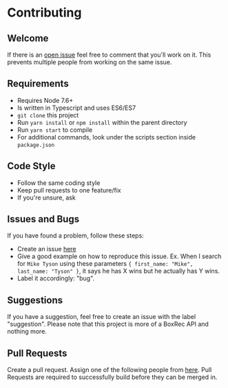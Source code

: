 # Contributing

## Welcome

If there is an [open issue](https://github.com/boxing/boxrec/issues) feel free to comment that you'll work on it.  This prevents multiple people from working on the same issue.

## Requirements
- Requires Node 7.6+
- Is written in Typescript and uses ES6/ES7
- `git clone` this project
- Run `yarn install` or `npm install` within the parent directory
- Run `yarn start` to compile
- For additional commands, look under the scripts section inside `package.json`

## Code Style
- Follow the same coding style
- Keep pull requests to one feature/fix
- If you're unsure, ask

## Issues and Bugs
If you have found a problem, follow these steps:

- Create an issue [here](https://github.com/boxing/boxrec/issues)
- Give a good example on how to reproduce this issue.  Ex. When I search for `Mike Tyson` using these parameters `{ first_name: "Mike", last_name: "Tyson" }`, it says he has X wins but he actually has Y wins.
- Label it accordingly: "bug".

## Suggestions
If you have a suggestion, feel free to create an issue with the label "suggestion".  Please note that this project is more of a BoxRec API and nothing more.

## Pull Requests
Create a pull request.  Assign one of the following people from [here](https://github.com/orgs/boxing/people).  Pull Requests are required to successfully build before they can be merged in.
